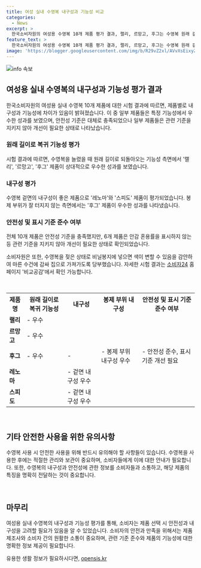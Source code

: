 ```yaml
---
title: 여성 실내 수영복 내구성과 기능성 비교
categories:
  - News
excerpt: >
  한국소비자원의 여성용 수영복 10개 제품 평가 결과, 랠리, 르망고, 후그는 수영복 원래 길이로 복귀 기능에서 우수했다. 레노마, 스피도는 겉면 내구성이 뛰어났고, 후그는 봉제 부위가 튼튼했다. 안전성은 전체 제품에서 충족했으나, 일부 제품은 안감 혼용률을 표시하지 않아 개선이 필요하다. 소비자원은 수영복을 젖은 상태로 비닐봉지에 넣으면 색이 변할 수 있으니 마른 수건에 감싸 집으로 가져가도록 당부했다. 자세한 결과는 소비자24 홈페이지 비교공감에서 확인 가능하다.
feature_text: >
  한국소비자원의 여성용 수영복 10개 제품 평가 결과, 랠리, 르망고, 후그는 수영복 원래 길이로 복귀 기능에서 우수했다. 레노마, 스피도는 겉면 내구성이 뛰어났고, 후그는 봉제 부위가 튼튼했다. 안전성은 전체 제품에서 충족했으나, 일부 제품은 안감 혼용률을 표시하지 않아 개선이 필요하다. 소비자원은 수영복을 젖은 상태로 비닐봉지에 넣으면 색이 변할 수 있으니 마른 수건에 감싸 집으로 가져가도록 당부했다. 자세한 결과는 소비자24 홈페이지 비교공감에서 확인 가능하다.
image: 'https://blogger.googleusercontent.com/img/b/R29vZ2xl/AVvXsEixyZcFfHzMRdzZMjFBmAUKJYCLCGyLL1o632UiGVXcaFdKo_bkvkuCioo0uUKlGfBVcT3P84aROyZIXSBEx3Aw5nCQ3pTgDom1WDC4m8eifvWiAmWEEVb4x6G_l8C0QH225ldMjyaFvpxGEBGNO37VmDTDMHGhJPq73UglMfDca1-0aw/s1600/blogspot.png'
---
```


<p><img src="https://blogger.googleusercontent.com/img/b/R29vZ2xl/AVvXsEixyZcFfHzMRdzZMjFBmAUKJYCLCGyLL1o632UiGVXcaFdKo_bkvkuCioo0uUKlGfBVcT3P84aROyZIXSBEx3Aw5nCQ3pTgDom1WDC4m8eifvWiAmWEEVb4x6G_l8C0QH225ldMjyaFvpxGEBGNO37VmDTDMHGhJPq73UglMfDca1-0aw/s1600/blogspot.png" alt="info 속보" /></p>

<h2 data-ke-size="size26">여성용 실내 수영복의 내구성과 기능성 평가 결과</h2>

<p data-ke-size="size16">한국소비자원의 여성용 실내 수영복 10개 제품에 대한 시험 결과에 따르면, 제품별로 내구성과 기능성에 차이가 있음이 밝혀졌습니다. 이 중 일부 제품들은 특정 기능성에서 우수한 성과를 보였으며, 안전성 기준은 대체로 충족되었으나 일부 제품들은 관련 기준을 지키지 않아 개선이 필요한 상태로 나타났습니다.</p>

<h3>원래 길이로 복귀 기능성 평가</h3>

<p data-ke-size="size16">시험 결과에 따르면, 수영복을 늘렸을 때 원래 길이로 되돌아오는 기능성 측면에서 '랠리', '르망고', '후그' 제품이 상대적으로 우수한 성과를 보였습니다.</p>

<h3>내구성 평가</h3>

<p data-ke-size="size16">수영복 겉면의 내구성이 좋은 제품으로 '레노마'와 '스피도' 제품이 평가되었습니다. 봉제 부위가 잘 터지지 않는 측면에서는 '후그' 제품이 우수한 성과를 나타냈습니다.</p>

<h3>안전성 및 표시 기준 준수 여부</h3>

<p data-ke-size="size16">전체 10개 제품은 안전성 기준을 충족했지만, 6개 제품은 안감 혼용률을 표시하지 않는 등 관련 기준을 지키지 않아 개선이 필요한 상태로 확인되었습니다.</p>

<p data-ke-size="size16">소비자원은 또한, 수영복을 젖은 상태로 비닐봉지에 넣으면 색이 변할 수 있음을 감안하여 마른 수건에 감싸 집으로 가져가도록 당부했습니다. 자세한 시험 결과는 <a href="https://www.consumer.go.kr">소비자24</a> 홈페이지 '비교공감'에서 확인 가능합니다.</p>

<p data-ke-size="size16">&nbsp;</p>

<table>
  <tr>
    <th>제품명</th>
    <th>원래 길이로 복귀 기능성</th>
    <th>내구성</th>
    <th>봉제 부위 내구성</th>
    <th>안전성 및 표시 기준 준수 여부</th>
  </tr>
  <tr>
    <td><b>랠리</b></td>
    <td>- 우수</td>
    <td></td>
    <td></td>
    <td></td>
  </tr>
  <tr>
    <td><b>르망고</b></td>
    <td>- 우수</td>
    <td></td>
    <td></td>
    <td></td>
  </tr>
  <tr>
    <td><b>후그</b></td>
    <td>- 우수</td>
    <td>-</td>
    <td>- 봉제 부위 내구성 우수</td>
    <td>- 안전성 준수, 표시 기준 개선 필요</td>
  </tr>
  <tr>
    <td><b>레노마</b></td>
    <td></td>
    <td>- 겉면 내구성 우수</td>
    <td></td>
    <td></td>
  </tr>
  <tr>
    <td><b>스피도</b></td>
    <td></td>
    <td>- 겉면 내구성 우수</td>
    <td></td>
    <td></td>
  </tr>
</table>

<p data-ke-size="size16">&nbsp;</p>

<h2 data-ke-size="size26">기타 안전한 사용을 위한 유의사항</h2>

<p data-ke-size="size16">수영복 사용 시 안전한 사용을 위해 반드시 유의해야 할 사항들이 있습니다. 수영복을 사용한 후에는 적절한 관리와 보관이 중요하며, 소비자들에게 이에 대한 안내가 필요합니다. 또한, 수영복의 내구성과 안전성에 관한 정보를 소비자들과 소통하고, 해당 제품의 특징을 명확히 전달하는 것이 중요합니다.</p>

<p data-ke-size="size16">&nbsp;</p>

<h2 data-ke-size="size26">마무리</h2>

<p data-ke-size="size16">여성용 실내 수영복의 내구성과 기능성 평가를 통해, 소비자는 제품 선택 시 안전성과 내구성을 고려할 필요가 있음을 알 수 있었습니다. 소비자의 안전과 만족을 위해서는 제품 제조사와 소비자 간의 원활한 소통이 중요하며, 관련 기준 준수와 제품의 기능성에 대한 명확한 정보 제공이 필요합니다.</p>
유용한 생활 정보가 필요하시다면, <a href="https://opensis.kr" rel="dofollow">opensis.kr</a>


